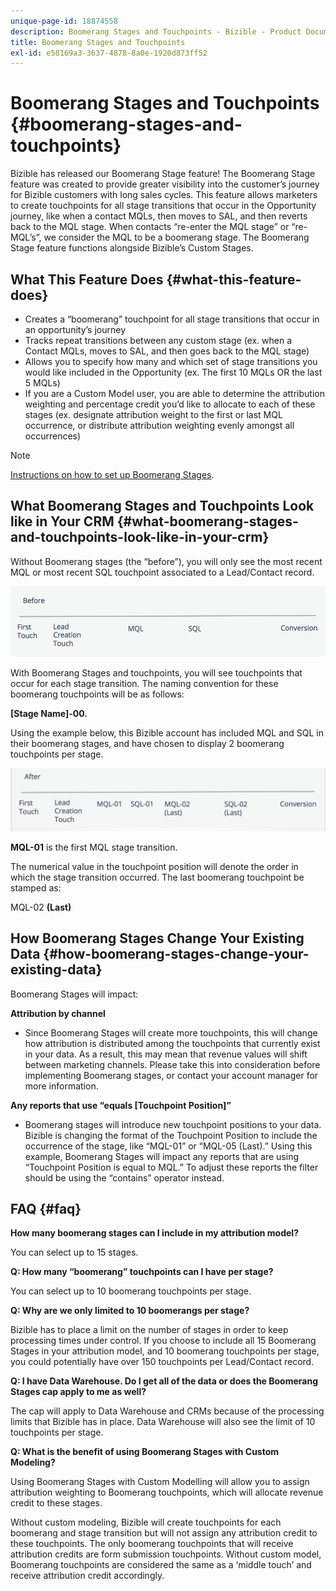 ```yaml
---
unique-page-id: 18874558
description: Boomerang Stages and Touchpoints - Bizible - Product Documentation
title: Boomerang Stages and Touchpoints
exl-id: e58169a3-3637-4878-8a0e-1920d873ff52
---
```

# Boomerang Stages and Touchpoints {#boomerang-stages-and-touchpoints}

Bizible has released our Boomerang Stage feature! The Boomerang Stage feature was created to provide greater visibility into the customer’s journey for Bizible customers with long sales cycles. This feature allows marketers to create touchpoints for all stage transitions that occur in the Opportunity journey, like when a contact MQLs, then moves to SAL, and then reverts back to the MQL stage. When contacts “re-enter the MQL stage” or “re-MQL’s”, we consider the MQL to be a boomerang stage. The Boomerang Stage feature functions alongside Bizible’s Custom Stages.

## What This Feature Does {#what-this-feature-does}

* Creates a “boomerang” touchpoint for all stage transitions that occur in an opportunity’s journey
* Tracks repeat transitions between any custom stage (ex. when a Contact MQLs, moves to SAL, and then goes back to the MQL stage)
* Allows you to specify how many and which set of stage transitions you would like included in the Opportunity (ex. The first 10 MQLs OR the last 5 MQLs)
* If you are a Custom Model user, you are able to determine the attribution weighting and percentage credit you’d like to allocate to each of these stages (ex. designate attribution weight to the first or last MQL occurrence, or distribute attribution weighting evenly amongst all occurrences)

>[!NOTE]
>
>[Instructions on how to set up Boomerang Stages](/help/advanced-bizible-features/boomerang/setting-up-boomerang-stages.md).

## What Boomerang Stages and Touchpoints Look like in Your CRM {#what-boomerang-stages-and-touchpoints-look-like-in-your-crm}

Without Boomerang stages (the “before”), you will only see the most recent MQL or most recent SQL touchpoint associated to a Lead/Contact record.

![](assets/1.png)

With Boomerang Stages and touchpoints, you will see touchpoints that occur for each stage transition. The naming convention for these boomerang touchpoints will be as follows:

**[Stage Name]-00.**

Using the example below, this Bizible account has included MQL and SQL in their boomerang stages, and have chosen to display 2 boomerang touchpoints per stage.

![](assets/2.png)

**MQL-01** is the first MQL stage transition.

The numerical value in the touchpoint position will denote the order in which the stage transition occurred. The last boomerang touchpoint be stamped as:

MQL-02 **(Last)**

## How Boomerang Stages Change Your Existing Data {#how-boomerang-stages-change-your-existing-data}

Boomerang Stages will impact:

**Attribution by channel**

* Since Boomerang Stages will create more touchpoints, this will change how attribution is distributed among the touchpoints that currently exist in your data. As a result, this may mean that revenue values will shift between marketing channels. Please take this into consideration before implementing Boomerang stages, or contact your account manager for more information.

**Any reports that use “equals [Touchpoint Position]”**

* Boomerang stages will introduce new touchpoint positions to your data. Bizible is changing the format of the Touchpoint Position to include the occurrence of the stage, like “MQL-01” or “MQL-05 (Last).” Using this example, Boomerang Stages will impact any reports that are using “Touchpoint Position is equal to MQL.” To adjust these reports the filter should be using the “contains” operator instead.

## FAQ {#faq}

**How many boomerang stages can I include in my attribution model?**

You can select up to 15 stages.

**Q: How many “boomerang” touchpoints can I have per stage?**

You can select up to 10 boomerang touchpoints per stage.

**Q: Why are we only limited to 10 boomerangs per stage?**

Bizible has to place a limit on the number of stages in order to keep processing times under control. If you choose to include all 15 Boomerang Stages in your attribution model, and 10 boomerang touchpoints per stage, you could potentially have over 150 touchpoints per Lead/Contact record.

**Q: I have Data Warehouse. Do I get all of the data or does the Boomerang Stages cap apply to me as well?**

The cap will apply to Data Warehouse and CRMs because of the processing limits that Bizible has in place. Data Warehouse will also see the limit of 10 touchpoints per stage.

**Q: What is the benefit of using Boomerang Stages with Custom Modeling?**

Using Boomerang Stages with Custom Modelling will allow you to assign attribution weighting to Boomerang touchpoints, which will allocate revenue credit to these stages.

Without custom modeling, Bizible will create touchpoints for each boomerang and stage transition but will not assign any attribution credit to these touchpoints. The only boomerang touchpoints that will receive attribution credits are form submission touchpoints. Without custom model, Boomerang touchpoints are considered the same as a ‘middle touch’ and receive attribution credit accordingly.
